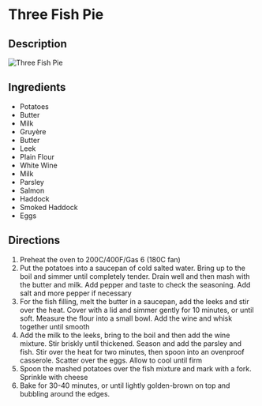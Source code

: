 # Three Fish Pie

## Description
![Three Fish Pie](https://www.themealdb.com/images/media/meals/spswqs1511558697.jpg "Three Fish Pie")

## Ingredients
- Potatoes
- Butter
- Milk
- Gruyère
- Butter
- Leek
- Plain Flour
- White Wine
- Milk
- Parsley
- Salmon
- Haddock
- Smoked Haddock
- Eggs

## Directions
1. Preheat the oven to 200C/400F/Gas 6 (180C fan)
2. Put the potatoes into a saucepan of cold salted water. Bring up to the boil and simmer until completely tender. Drain well and then mash with the butter and milk. Add pepper and taste to check the seasoning. Add salt and more pepper if necessary
3. For the fish filling, melt the butter in a saucepan, add the leeks and stir over the heat. Cover with a lid and simmer gently for 10 minutes, or until soft. Measure the flour into a small bowl. Add the wine and whisk together until smooth
4. Add the milk to the leeks, bring to the boil and then add the wine mixture. Stir briskly until thickened. Season and add the parsley and fish. Stir over the heat for two minutes, then spoon into an ovenproof casserole. Scatter over the eggs. Allow to cool until firm
5. Spoon the mashed potatoes over the fish mixture and mark with a fork. Sprinkle with cheese
6. Bake for 30-40 minutes, or until lightly golden-brown on top and bubbling around the edges.
